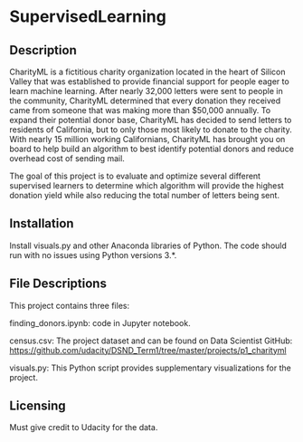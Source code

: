 # SupervisedLearning

## Description
CharityML is a fictitious charity organization located in the heart of Silicon Valley that was established to provide financial support for people eager to learn machine learning. After nearly 32,000 letters were sent to people in the community, CharityML determined that every donation they received came from someone that was making more than $50,000 annually. To expand their potential donor base, CharityML has decided to send letters to residents of California, but to only those most likely to donate to the charity. With nearly 15 million working Californians, CharityML has brought you on board to help build an algorithm to best identify potential donors and reduce overhead cost of sending mail. 

The goal of this project is to evaluate and optimize several different supervised learners to determine which algorithm will provide the highest donation yield while also reducing the total number of letters being sent.

## Installation
Install visuals.py and other Anaconda libraries of Python. The code should run with no issues using Python versions 3.*.

## File Descriptions
This project contains three files:

finding_donors.ipynb: code in Jupyter notebook.

census.csv: The project dataset and can be found on Data Scientist GitHub: https://github.com/udacity/DSND_Term1/tree/master/projects/p1_charityml

visuals.py: This Python script provides supplementary visualizations for the project. 

## Licensing
Must give credit to Udacity for the data.
